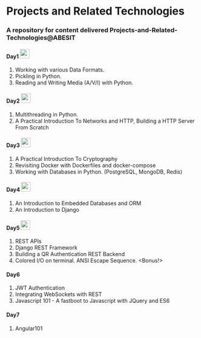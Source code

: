 # Projects and Related Technologies
### A repository for content delivered Projects-and-Related-Technologies@ABESIT

#### Day1 <img src="https://cdn3.iconfinder.com/data/icons/simple-web-navigation/165/tick-512.png" width="25" height="25"/>
1. Working with various Data Formats.
2. Pickling in Python.
3. Reading and Writing Media (A/V/I) with Python.

#### Day2 <img src="https://cdn3.iconfinder.com/data/icons/simple-web-navigation/165/tick-512.png" width="25" height="25"/>
1. Multithreading in Python.
2. A Practical Introduction To Networks and HTTP, Building a HTTP Server From Scratch

#### Day3 <img src="https://cdn3.iconfinder.com/data/icons/simple-web-navigation/165/tick-512.png" width="25" height="25"/>
1. A Practical Introduction To Cryptography
2. Revisiting Docker with Dockerfiles and docker-compose
3. Working with Databases in Python. (PostgreSQL, MongoDB, Redis)

#### Day4 <img src="https://cdn3.iconfinder.com/data/icons/simple-web-navigation/165/tick-512.png" width="25" height="25"/>
1. An Introduction to Embedded Databases and ORM
2. An Introduction to Django

#### Day5 <img src="https://cdn3.iconfinder.com/data/icons/simple-web-navigation/165/tick-512.png" width="25" height="25"/>
1. REST APIs
2. Django REST Framework
3. Building a QR Authentication REST Backend
4. Colored I/O on terminal. ANSI Escape Sequence. <Bonus!>

#### Day6
1. JWT Authentication
2. Integrating WebSockets with REST
3. Javascript 101 - A fastboot to Javascript with JQuery and ES6

#### Day7
1. Angular101

